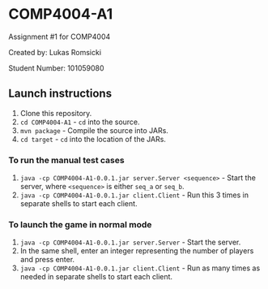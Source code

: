 # COMP4004-A1
Assignment #1 for COMP4004

Created by: Lukas Romsicki

Student Number: 101059080

## Launch instructions
1. Clone this repository.
1. ```cd COMP4004-A1``` - `cd` into the source.
1. ```mvn package``` - Compile the source into JARs.
1. ```cd target``` - `cd` into the location of the JARs.

### To run the manual test cases
1. ```java -cp COMP4004-A1-0.0.1.jar server.Server <sequence>``` - Start the server, where `<sequence>` is either `seq_a` or `seq_b`.
1. ```java -cp COMP4004-A1-0.0.1.jar client.Client``` - Run this 3 times in separate shells to start each client.

### To launch the game in normal mode
1. ```java -cp COMP4004-A1-0.0.1.jar server.Server``` - Start the server.
1. In the same shell, enter an integer representing the number of players and press enter.
1. ```java -cp COMP4004-A1-0.0.1.jar client.Client``` - Run as many times as needed in separate shells to start each client.
